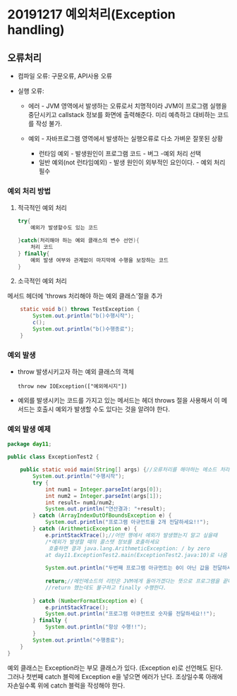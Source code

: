 # 20191217 예외처리(Exception handling)



## 오류처리

- 컴파일 오류: 구문오류, API사용 오류

- 실행 오류: 

  - 에러 - JVM 영역에서 발생하는 오류로서 치명적이라 JVM이 프로그램 실행을 중단시키고 callstack 정보를 화면에 출력해준다. 미리 예측하고 대비하는 코드를  작성 불가.

  - 예외 - 자바프로그램 영역에서 발생하는 실행오류로 다소 가벼운 잘못된 상황

    - 런타임 예외 - 발생원인이 프로그램 코드 - 버그 -예외 처리 선택
    - 일반 예외(not 런타임예외) - 발생 원인이 외부적인 요인이다. - 예외 처리 필수

    

### 예외 처리 방법

1. 적극적인 예외 처리

   ```java
   try{
       예외가 발생할수도 있는 코드
   
   }catch(처리해야 하는 예외 클래스의 변수 선언){
       처리 코드
   } finally{
       예외 발생 여부와 관계없이 마지막에 수행을 보장하는 코드
   }
   ```

2. 소극적인 예외 처리

메서드 헤더에 'throws 처리해야 하는 예외 클래스'절을 추가

```java
	static void b() throws TestException {
		System.out.println("b()수행시작");
		c();
		System.out.println("b()수행종료");
	}
```



### 예외 발생

- throw 발생시키고자 하는 예외 클래스의 객체

  ```
  throw new IOException(["예외메시지"])
  ```

- 예외를 발생시키는 코드를 가지고 있는 메서드는 헤더 throws 절을 사용해서 이 메서드는 호출시 예외가 발생할 수도 있다는 것을 알려야 한다.



### 예외 발생 예제

```java
package day11;

public class ExceptionTest2 {

	public static void main(String[] args) {//오류처리를 해야하는 메소드 처리의 이해
		System.out.println("수행시작");
		try {
			int num1 = Integer.parseInt(args[0]);
			int num2 = Integer.parseInt(args[1]);
			int result= num1/num2;
			System.out.println("연산결과: "+result);
		} catch (ArrayIndexOutOfBoundsException e) {
			System.out.println("프로그램 아규먼트를 2개 전달하세요!!");
		} catch (ArithmeticException e) {
			e.printStackTrace();//어떤 행에서 예외가 발생했는지 알고 싶을때
			/*예외가 발생할 때의 콜스텟 정보를 호출하세요
			 호출하면 결과 java.lang.ArithmeticException: / by zero
			at day11.ExceptionTest2.main(ExceptionTest2.java:10)로 나옴 */
			
			System.out.println("두번째 프로그램 아규먼트는 0이 아닌 값을 전달하세요!");
			
			return;//메인메소드의 리턴은 JVM에게 돌아가겠다는 뜻으로 프로그램을 끝나겠다라는 것
			//return 했는데도 불구하고 finally 수행한다.
			
		} catch (NumberFormatException e) {
			e.printStackTrace();
			System.out.println("프로그램 아큐먼트로 숫자를 전달하세요!!");
		} finally {
			System.out.println("항상 수행!!");
		}		
		System.out.println("수행종료");
	}
}
```

예외 클래스는 Exception라는 부모 클래스가 있다. (Exception e)로 선언해도 된다. 그러나 첫번째 catch 블럭에 Exception e을 넣으면 에러가 난다. 조상일수록 아래에 자손일수록 위에 catch 블럭을 작성해야 한다.